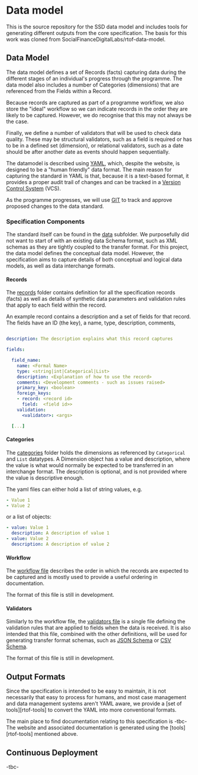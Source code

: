 # Data model

This is the source repository for the SSD data model and includes tools for generating different outputs from the core
specification. The basis for this work was cloned from SocialFinanceDigitalLabs/rtof-data-model.

## Data Model

The data model defines a set of Records (facts) capturing data during the different stages of an individual's progress
through the programme. The data model also includes a number of Categories (dimensions) that are referenced from
the Fields within a Record.

Because records are captured as part of a programme workflow, we also store the "ideal" workflow so we can indicate
records in the order they are likely to be captured. However, we do recognise that this may not always be the case.

Finally, we define a number of validators that will be used to check data quality. These may be structural validators,
such as a field is required or has to be in a defined set (dimension), or relational validators, such as a date should
be after another date as events should happen sequentially.

The datamodel is described using [YAML][yaml], which, despite the website, is designed to be a
"human friendly" data format. The main reason for capturing the standard in YAML is that, because it is a text-based
format, it provides a proper audit trail of changes and can be tracked in a [Version Control System][vcs] (VCS).


As the programme progresses, we will use [GIT][git] to track and approve proposed changes to the data standard.

### Specification Components

The standard itself can be found in the [data](./data) subfolder. We purposefully did not want to start of with an
existing data Schema format, such as XML schemas as they are tightly coupled to the transfer format. For this project,
the data model defines the conceptual data model. However, the specification aims to capture details of both conceptual
and logical data models, as well as data interchange formats.

#### Records

The [records](./data/records) folder contains definition for all the specification records (facts) as well as details
of synthetic data parameters and validation rules that apply to each field within the record.

An example record contains a description and a set of fields for that record. The fields have an ID (the key), a name,
type, description, comments,

```yaml

description: The description explains what this record captures

fields:

  field_name:
    name: <Formal Name>
    type: <string|int|Categorical|List>
    description: <Explanation of how to use the record>
    comments: <Development comments - such as issues raised>
    primary_key: <boolean>
    foreign_keys:
    - record: <record id>
      field:  <field id>>
    validation:
      <validator>: <args>

  [...]

```

#### Categories

The [categories](./data/categories) folder holds the dimensions as referenced by `Categorical` and `List` datatypes.
A Dimension object has a value and description, where the value is what would normally be expected to be transferred
in an interchange format. The description is optional, and is not provided where the value is descriptive enough.

The yaml files can either hold a list of string values, e.g.

```yaml
- Value 1
- Value 2
```
or a list of objects:

```yaml
- value: Value 1
  description: A description of value 1
- value: Value 2
  description: A description of value 2
```

#### Workflow

The [workflow file](./data/workflow.yml) describes the order in which the records are expected to be captured and is
mostly used to provide a useful ordering in documentation.

The format of this file is still in development.

#### Validators

Similarly to the workflow file, the [validators file](./data/validators.yml) is a single file defining the validation
rules that are applied to fields when the data is received. It is also intended that this file, combined with the other
definitions, will be used for generating transfer format schemas, such as [JSON Schema][jsc] or [CSV Schema][csc].

The format of this file is still in development.

## Output Formats

Since the specification is intended to be easy to maintain, it is not necessarily that easy to process for humans, and
most case management and data management systems aren't YAML aware, we provide a [set of tools][rtof-tools] to convert the YAML into
more conventional formats.

The main place to find documentation relating to this specification is
-tbc- The website and associated documentation is generated using the [tools][rtof-tools] mentioned above.

## Continuous Deployment

-tbc-


[ssd-spec]: https://github.com/data-to-insight/ssd-data-model
[ssd-tools]: https://github.com/data-to-insight/ssd-data-model-tools
[ssd-web]: https://sfdl.org.uk/SSD-specification/

[yaml]: https://yaml.org/
[vcs]: https://en.wikipedia.org/wiki/Version_control
[git]: https://git-scm.com/
[jsc]: https://json-schema.org/
[csc]: https://digital-preservation.github.io/csv-schema/
[ssot]: https://en.wikipedia.org/wiki/Single_source_of_truth
[ghp]: https://pages.github.com/
